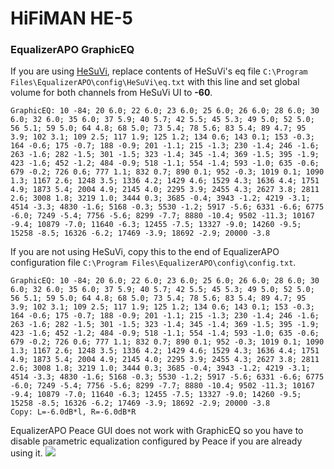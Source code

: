 # HiFiMAN HE-5
### EqualizerAPO GraphicEQ
If you are using [HeSuVi](https://sourceforge.net/projects/hesuvi/), replace contents of HeSuVi's eq file `C:\Program Files\EqualizerAPO\config\HeSuVi\eq.txt` with this line and set global volume for both channels from HeSuVi UI to **-60**.
```
GraphicEQ: 10 -84; 20 6.0; 22 6.0; 23 6.0; 25 6.0; 26 6.0; 28 6.0; 30 6.0; 32 6.0; 35 6.0; 37 5.9; 40 5.7; 42 5.5; 45 5.3; 49 5.0; 52 5.0; 56 5.1; 59 5.0; 64 4.8; 68 5.0; 73 5.4; 78 5.6; 83 5.4; 89 4.7; 95 3.9; 102 3.1; 109 2.5; 117 1.9; 125 1.2; 134 0.6; 143 0.1; 153 -0.3; 164 -0.6; 175 -0.7; 188 -0.9; 201 -1.1; 215 -1.3; 230 -1.4; 246 -1.6; 263 -1.6; 282 -1.5; 301 -1.5; 323 -1.4; 345 -1.4; 369 -1.5; 395 -1.9; 423 -1.6; 452 -1.2; 484 -0.9; 518 -1.1; 554 -1.4; 593 -1.0; 635 -0.6; 679 -0.2; 726 0.6; 777 1.1; 832 0.7; 890 0.1; 952 -0.3; 1019 0.1; 1090 1.3; 1167 2.6; 1248 3.5; 1336 4.2; 1429 4.6; 1529 4.3; 1636 4.4; 1751 4.9; 1873 5.4; 2004 4.9; 2145 4.0; 2295 3.9; 2455 4.3; 2627 3.8; 2811 2.6; 3008 1.8; 3219 1.0; 3444 0.3; 3685 -0.4; 3943 -1.2; 4219 -3.1; 4514 -3.3; 4830 -1.6; 5168 -0.3; 5530 -1.2; 5917 -5.6; 6331 -6.6; 6775 -6.0; 7249 -5.4; 7756 -5.6; 8299 -7.7; 8880 -10.4; 9502 -11.3; 10167 -9.4; 10879 -7.0; 11640 -6.3; 12455 -7.5; 13327 -9.0; 14260 -9.5; 15258 -8.5; 16326 -6.2; 17469 -3.9; 18692 -2.9; 20000 -3.8
```
If you are not using HeSuVi, copy this to the end of EqualizerAPO configuration file `C:\Program Files\EqualizerAPO\config\config.txt`.
```
GraphicEQ: 10 -84; 20 6.0; 22 6.0; 23 6.0; 25 6.0; 26 6.0; 28 6.0; 30 6.0; 32 6.0; 35 6.0; 37 5.9; 40 5.7; 42 5.5; 45 5.3; 49 5.0; 52 5.0; 56 5.1; 59 5.0; 64 4.8; 68 5.0; 73 5.4; 78 5.6; 83 5.4; 89 4.7; 95 3.9; 102 3.1; 109 2.5; 117 1.9; 125 1.2; 134 0.6; 143 0.1; 153 -0.3; 164 -0.6; 175 -0.7; 188 -0.9; 201 -1.1; 215 -1.3; 230 -1.4; 246 -1.6; 263 -1.6; 282 -1.5; 301 -1.5; 323 -1.4; 345 -1.4; 369 -1.5; 395 -1.9; 423 -1.6; 452 -1.2; 484 -0.9; 518 -1.1; 554 -1.4; 593 -1.0; 635 -0.6; 679 -0.2; 726 0.6; 777 1.1; 832 0.7; 890 0.1; 952 -0.3; 1019 0.1; 1090 1.3; 1167 2.6; 1248 3.5; 1336 4.2; 1429 4.6; 1529 4.3; 1636 4.4; 1751 4.9; 1873 5.4; 2004 4.9; 2145 4.0; 2295 3.9; 2455 4.3; 2627 3.8; 2811 2.6; 3008 1.8; 3219 1.0; 3444 0.3; 3685 -0.4; 3943 -1.2; 4219 -3.1; 4514 -3.3; 4830 -1.6; 5168 -0.3; 5530 -1.2; 5917 -5.6; 6331 -6.6; 6775 -6.0; 7249 -5.4; 7756 -5.6; 8299 -7.7; 8880 -10.4; 9502 -11.3; 10167 -9.4; 10879 -7.0; 11640 -6.3; 12455 -7.5; 13327 -9.0; 14260 -9.5; 15258 -8.5; 16326 -6.2; 17469 -3.9; 18692 -2.9; 20000 -3.8
Copy: L=-6.0dB*l, R=-6.0dB*R
```
EqualizerAPO Peace GUI does not work with GraphicEQ so you have to disable parametric equalization configured by Peace if you are already using it.
![](https://raw.githubusercontent.com/jaakkopasanen/AutoEq/master/results/Sonoma%20Model%20One/innerfidelity/onear/HiFiMAN%20HE-5/HiFiMAN%20HE-5.png)
